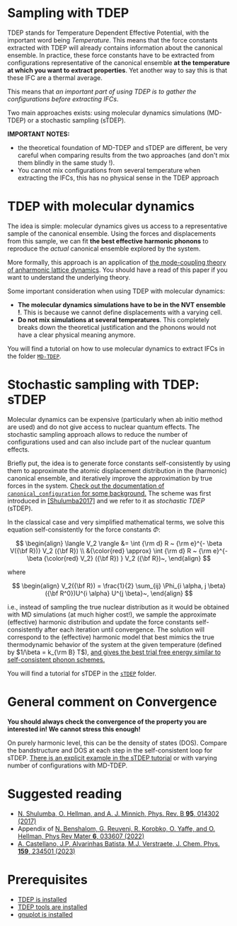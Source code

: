 Sampling with TDEP
===

TDEP stands for Temperature Dependent Effective Potential, with the important word being *Temperature*.
This means that the force constants extracted with TDEP will already contains information about the canonical ensemble.
In practice, these force constants have to be extracted from configurations representative of the canonical ensemble **at the temperature at which you want to extract properties**.
Yet another way to say this is that these IFC are a thermal average.

This means that *an important part of using TDEP is to gather the configurations before extracting IFCs*.


Two main approaches exists: using molecular dynamics simulations (MD-TDEP) or a stochastic sampling (sTDEP).


**IMPORTANT NOTES:**
- the theoretical foundation of MD-TDEP and sTDEP are different, be very careful when comparing results from the two approaches (and don't mix them blindly in the same study !).
- You cannot mix configurations from several temperature when extracting the IFCs, this has no physical sense in the TDEP approach



# TDEP with molecular dynamics

The idea is simple: molecular dynamics gives us access to a representative sample of the canonical ensemble.
Using the forces and displacements from this sample, we can fit **the best effective harmonic phonons** to reproduce the *actual* canonical ensemble explored by the system.

More formally, this approach is an application of [the mode-coupling theory of anharmonic lattice dynamics](https://doi.org/10.1063/5.0174255).
You should have a read of this paper if you want to understand the underlying theory.

Some important consideration when using TDEP with molecular dynamics:
- **The molecular dynamics simulations have to be in the NVT ensemble !**. This is because we cannot define displacements with a varying cell.
- **Do not mix simulations at several temperatures**. This completely breaks down the theoretical justification and the phonons would not have a clear physical meaning anymore.

You will find a tutorial on how to use molecular dynamics to extract IFCs in the folder [`MD-TDEP`](./MD-TDEP).



# Stochastic sampling with TDEP: sTDEP

Molecular dynamics can be expensive (particularly when ab initio method are used) and do not give access to nuclear quantum effects.
The stochastic sampling approach allows to reduce the number of configurations used and can also include part of the nuclear quantum effects.

Briefly put, the idea is to generate force constants self-consistently by using them to approximate the atomic displacement distribution in the (harmonic) canonical ensemble, and iteratively improve the approximation by true forces in the system. [Check out the documentation of `canonical_configuration` for some background.](http://ollehellman.github.io/program/canonical_configuration.html) The scheme was first introduced in [[Shulumba2017]](#suggested-reading) and we refer to it as _stochastic TDEP_ (sTDEP).

In the classical case and very simplified mathematical terms, we solve this equation self-consistently for the force constants $\Phi$:

$$
\begin{align}
\langle V_2 \rangle
&= \int {\rm d} R ~ {\rm e}^{- \beta V({\bf R})} V_2 ({\bf R}) \\
&{\color{red} \approx}
\int {\rm d} R ~ {\rm e}^{- \beta {\color{red} V_2} ({\bf R}) } V_2 ({\bf R})~,
\end{align}
$$

where

$$
\begin{align}
V_2({\bf R}) = \frac{1}{2} \sum_{ij} \Phi_{i \alpha, j \beta}({\bf R^0})U^{i \alpha} U^{j \beta}~,
\end{align}
$$

i.e., instead of sampling the true nuclear distribution as it would be obtained with MD simulations (at much higher cost!), we sample the approximate (effective) harmonic distribution and update the force constants self-consistently after each iteration until convergence. The solution will correspond to the (effective) harmonic model that best mimics the true thermodynamic behavior of the system at the given temperature (defined by $1/\beta = k_{\rm B} T$), [and gives the best trial free energy similar to self-consistent phonon schemes.](https://github.com/flokno/notes/blob/main/tdep/note_tdep_self-consistent-sampling.md)

You will find a tutorial for sTDEP in the [`sTDEP`](./sTDEP) folder.

# General comment on Convergence

**You should always check the convergence of the property you are interested in! We cannot stress this enough!**

On purely harmonic level, this can be the density of states (DOS). Compare the bandstructure and DOS at each step in the self-consistent loop for sTDEP. [There is an explicit example in the sTDEP tutorial](./sTDEP/02_convergence/README.md) or with varying number of configurations with MD-TDEP.


# Suggested reading

- [N. Shulumba, O. Hellman, and A. J. Minnich, Phys. Rev. B **95**, 014302 (2017)](https://journals.aps.org/prb/abstract/10.1103/PhysRevB.95.014302)
- Appendix of [N. Benshalom, G. Reuveni, R. Korobko, O. Yaffe, and O. Hellman, Phys Rev Mater **6**, 033607 (2022)](https://journals.aps.org/prmaterials/abstract/10.1103/PhysRevMaterials.6.033607)
- [A. Castellano, J.P. Alvarinhas Batista, M.J. Verstraete, J. Chem. Phys. **159**, 234501 (2023)](https://doi.org/10.1063/5.0174255)

# Prerequisites

- [TDEP is installed](http://ollehellman.github.io/page/0_installation.html)
- [TDEP tools are installed](https://github.com/flokno/tools.tdep)
- [gnuplot is installed](http://www.gnuplot.info/)
